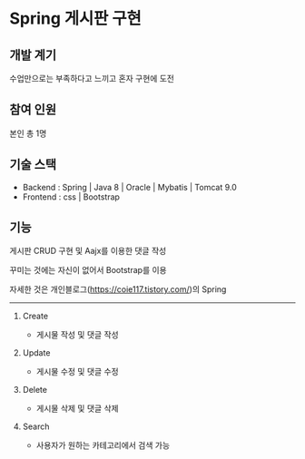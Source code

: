 # Spring 게시판 구현

## 개발 계기

 수업만으로는 부족하다고 느끼고 혼자 구현에 도전
 
## 참여 인원

 본인 총 1명
 
## 기술 스택
 - Backend : Spring | Java 8 | Oracle | Mybatis | Tomcat 9.0
 - Frontend : css | Bootstrap   

## 기능

 게시판 CRUD 구현 및 Aajx를 이용한 댓글 작성
 
 꾸미는 것에는 자신이 없어서 Bootstrap를 이용
 
 자세한 것은 개인블로그(https://coie117.tistory.com/)의 Spring  
 
 --------------------------
 1. Create
    - 게시물 작성 및 댓글 작성
 
 2. Update
    - 게시물 수정 및 댓글 수정
 
 3. Delete
    - 게시물 삭제 및 댓글 삭제
 
 4. Search
    - 사용자가 원하는 카테고리에서 검색 가능
 
 
